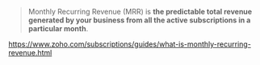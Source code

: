 > Monthly Recurring Revenue (MRR) is **the predictable total revenue generated by your business from all the active subscriptions in a particular month**.

https://www.zoho.com/subscriptions/guides/what-is-monthly-recurring-revenue.html